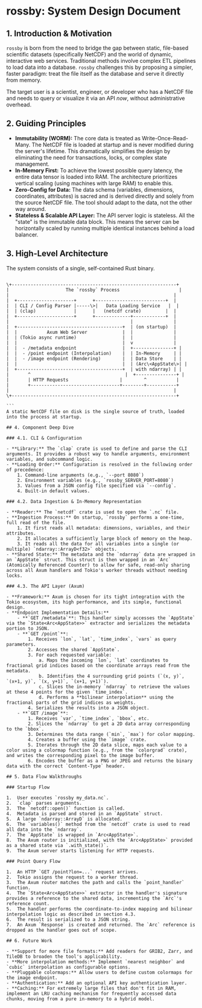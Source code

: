 # rossby: System Design Document

## 1. Introduction & Motivation

`rossby` is born from the need to bridge the gap between static, file-based scientific datasets (specifically NetCDF) and the world of dynamic, interactive web services. Traditional methods involve complex ETL pipelines to load data into a database. `rossby` challenges this by proposing a simpler, faster paradigm: treat the file itself as the database and serve it directly from memory.

The target user is a scientist, engineer, or developer who has a NetCDF file and needs to query or visualize it via an API *now*, without administrative overhead.

## 2. Guiding Principles

- **Immutability (WORM):** The core data is treated as Write-Once-Read-Many. The NetCDF file is loaded at startup and is never modified during the server's lifetime. This dramatically simplifies the design by eliminating the need for transactions, locks, or complex state management.
- **In-Memory First:** To achieve the lowest possible query latency, the entire data tensor is loaded into RAM. The architecture prioritizes vertical scaling (using machines with large RAM) to enable this.
- **Zero-Config for Data:** The data schema (variables, dimensions, coordinates, attributes) is sacred and is derived directly and solely from the source NetCDF file. The tool should adapt to the data, not the other way around.
- **Stateless & Scalable API Layer:** The API server logic is stateless. All the "state" is the immutable data block. This means the server can be horizontally scaled by running multiple identical instances behind a load balancer.

## 3. High-Level Architecture

The system consists of a single, self-contained Rust binary.

````

\+-------------------------------------------------------------+
|                     The `rossby` Process                      |
|                                                             |
|  +---------------------+      +--------------------------+  |
|  | CLI / Config Parser |-----\>|   Data Loading Service   |  |
|  | (clap)              |      |   (netcdf crate)         |  |
|  +---------------------+      +-------------+------------+  |
|                                             |               |
|  +---------------------------------------+  | (on startup)  |
|  |           Axum Web Server             |  |               |
|  | (Tokio async runtime)                 |  |               |
|  |                                       |  v               |
|  |  - /metadata endpoint                 |  +---------------+ |
|  |  - /point endpoint (Interpolation)    |  | In-Memory     | |
|  |  - /image endpoint (Rendering)        |  | Data Store    | |
|  |                                       |  | (Arc\<AppState\>| |
|  +---------------------------------------+  | with ndarray) | |
|       ^                                   |  +---------------+ |
|       | HTTP Requests                   |        ^           |
|       +---------------------------------+--------+-----------+
|                                                             |
\+-------------------------------------------------------------+

```
A static NetCDF file on disk is the single source of truth, loaded into the process at startup.

## 4. Component Deep Dive

### 4.1. CLI & Configuration

- **Library:** The `clap` crate is used to define and parse the CLI arguments. It provides a robust way to handle arguments, environment variables, and subcommand logic.
- **Loading Order:** Configuration is resolved in the following order of precedence:
    1. Command-line arguments (e.g., `--port 8080`)
    2. Environment variables (e.g., `rossby_SERVER_PORT=8080`)
    3. Values from a JSON config file specified via `--config`.
    4. Built-in default values.

### 4.2. Data Ingestion & In-Memory Representation

- **Reader:** The `netcdf` crate is used to open the `.nc` file.
- **Ingestion Process:** On startup, `rossby` performs a one-time, full read of the file.
    1. It first reads all metadata: dimensions, variables, and their attributes.
    2. It allocates a sufficiently large block of memory on the heap.
    3. It reads all the data for all variables into a single (or multiple) `ndarray::ArrayD<f32>` objects.
- **Shared State:** The metadata and the `ndarray` data are wrapped in an `AppState` struct. This struct is then wrapped in an `Arc` (Atomically Referenced Counter) to allow for safe, read-only sharing across all Axum handlers and Tokio's worker threads without needing locks.

### 4.3. The API Layer (Axum)

- **Framework:** Axum is chosen for its tight integration with the Tokio ecosystem, its high performance, and its simple, functional design.
- **Endpoint Implementation Details:**
    - **`GET /metadata`**: This handler simply accesses the `AppState` via the `State<Arc<AppState>>` extractor and serializes the metadata portion to JSON.
    - **`GET /point`**:
        1. Receives `lon`, `lat`, `time_index`, `vars` as query parameters.
        2. Accesses the shared `AppState`.
        3. For each requested variable:
            a. Maps the incoming `lon`, `lat` coordinates to fractional grid indices based on the coordinate arrays read from the metadata.
            b. Identifies the 4 surrounding grid points (`(x, y)`, `(x+1, y)`, `(x, y+1)`, `(x+1, y+1)`).
            c. Slices the in-memory `ndarray` to retrieve the values at these 4 points for the given `time_index`.
            d. Performs a **bilinear interpolation** using the fractional parts of the grid indices as weights.
        4. Serializes the results into a JSON object.
    - **`GET /image`**:
        1. Receives `var`, `time_index`, `bbox`, etc.
        2. Slices the `ndarray` to get a 2D data array corresponding to the `bbox`.
        3. Determines the data range (`min`, `max`) for color mapping.
        4. Creates a buffer using the `image` crate.
        5. Iterates through the 2D data slice, maps each value to a color using a colormap function (e.g., from the `colorgrad` crate), and writes the corresponding pixel to the image buffer.
        6. Encodes the buffer as a PNG or JPEG and returns the binary data with the correct `Content-Type` header.

## 5. Data Flow Walkthroughs

### Startup Flow

1.  User executes `rossby my_data.nc`.
2.  `clap` parses arguments.
3.  The `netcdf::open()` function is called.
4.  Metadata is parsed and stored in an `AppState` struct.
5.  A large `ndarray::ArrayD` is allocated.
6.  The `variables()` method from the `netcdf` crate is used to read all data into the `ndarray`.
7.  The `AppState` is wrapped in `Arc<AppState>`.
8.  The Axum router is initialized, with the `Arc<AppState>` provided as a shared state via `.with_state()`.
9.  The Axum server starts listening for HTTP requests.

### Point Query Flow

1.  An HTTP `GET /point?lon=...` request arrives.
2.  Tokio assigns the request to a worker thread.
3.  The Axum router matches the path and calls the `point_handler` function.
4.  The `State<Arc<AppState>>` extractor in the handler's signature provides a reference to the shared data, incrementing the `Arc`'s reference count.
5.  The handler performs the coordinate-to-index mapping and bilinear interpolation logic as described in section 4.3.
6.  The result is serialized to a JSON string.
7.  An Axum `Response` is created and returned. The `Arc` reference is dropped as the handler goes out of scope.

## 6. Future Work

- **Support for more file formats:** Add readers for GRIB2, Zarr, and TileDB to broaden the tool's applicability.
- **More interpolation methods:** Implement `nearest neighbor` and `cubic` interpolation as configurable options.
- **Pluggable colormaps:** Allow users to define custom colormaps for the image endpoint.
- **Authentication:** Add an optional API key authentication layer.
- **Caching:** For extremely large files that don't fit in RAM, implement an LRU caching mechanism for frequently accessed data chunks, moving from a pure in-memory to a hybrid model.
